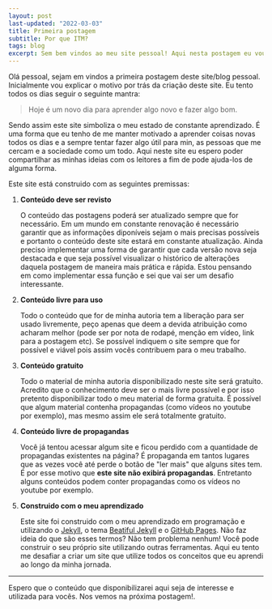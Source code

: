 ```yaml
---
layout: post
last-updated: "2022-03-03"
title: Primeira postagem
subtitle: Por que ITM? 
tags: blog
excerpt: Sem bem vindos ao meu site pessoal! Aqui nesta postagem eu vou contar para vocês a história por traz do nome do site e também as premissas que quero seguir na construção e edição do mesmo. 
---
```


Olá pessoal, sejam em vindos a primeira postagem deste site/blog pessoal. Inicialmente vou explicar o motivo por trás da criação deste site. Eu tento todos os dias seguir o seguinte mantra: 

> Hoje é um novo dia para aprender algo novo e fazer algo bom. 

Sendo assim este site simboliza o meu estado de constante aprendizado. É uma forma que eu tenho de me manter motivado a aprender coisas novas todos os dias e a sempre tentar fazer algo útil para min, as pessoas que me cercam e a sociedade como um todo. Aqui neste site eu espero poder compartilhar as minhas ideias com os leitores a fim de pode ajuda-los de alguma forma. 

Este site está construido com as seguintes premissas: 

1. **Conteúdo deve ser revisto**

    O conteúdo das postagens poderá ser atualizado sempre que for necessário. Em um mundo em constante renovação é necessário garantir que as informações diponíveis sejam o mais precisas possíveis e portanto o conteúdo deste site estará em constante atualização. Ainda preciso implementar uma forma de garantir que cada versão nova seja destacada e que seja possível visualizar o histórico de alterações daquela postagem de maneira mais prática e rápida. Estou pensando em como implementar essa função e sei que vai ser um desafio interessante. 

2. **Conteúdo livre para uso**

    Todo o conteúdo que for de minha autoria tem a liberação para ser usado livremente, peço apenas que deem a devida atribuição como acharam melhor (pode ser por nota de rodapé, menção em vídeo, link para a postagem etc). Se possível indiquem o site sempre que for possível e viável pois assim vocês contribuem para o meu trabalho. 

3. **Conteúdo gratuito**

    Todo o material de minha autoria disponibilizado neste site será gratuito. Acredito que o conhecimento deve ser o mais livre possível e por isso pretento disponibilizar todo o meu material de forma gratuita. É possível que algum material contenha propagandas (como vídeos no youtube por exemplo), mas mesmo assim ele será totalmente gratuito. 

4. **Conteúdo livre de propagandas** 

    Você já tentou acessar algum site e ficou perdido com a quantidade de propagandas existentes na página? É propaganda em tantos lugares que as vezes você até perde o botão de "ler mais" que alguns sites tem. É por esse motivo que **este site não exibirá propagandas**. Entretanto alguns conteúdos podem conter propagandas como os vídeos no youtube por exemplo. 

5. **Construido com o meu aprendizado**

    Este site foi construido com o meu aprendizado em programação e utilizando o [Jekyll](https://jekyllrb.com/), o tema [Beatiful Jekyll](https://github.com/daattali/beautiful-jekyll) e o [GitHub Pages](https://pages.github.com/). Não faz ideia do que são esses termos? Não tem problema nenhum! Você pode construir o seu próprio site utilizando outras ferramentas. Aqui eu tento me desafiar a criar um site que utilize todos os conceitos que eu aprendi ao longo da minha jornada. 

---

Espero que o conteúdo que disponibilizarei aqui seja de interesse e utilizada para vocês. Nos vemos na próxima postagem!.
